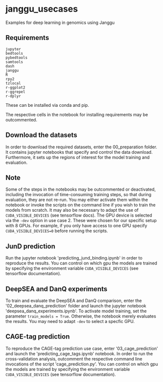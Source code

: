 # janggu_usecases
Examples for deep learning in genomics using Janggu

## Requirements

```
jupyter
bedtools
pybedtools
samtools
dash
janggu
R
rpy2
tzlocal
r-ggplot2
r-ggrepel
r-dplyr
```

These can be installed via conda and pip.

The respective cells in the notebook for installing requirements may be outcommented.

## Download the datasets
In order to download the required datasets, enter the 00_preparation folder.
It contains jupyter notebooks that specify and control the data download. 
Furthermore, it sets up the regions of interest for the model training and evaluation.

## Note

Some of the steps in the notebooks may be outcommented or deactivated, 
including the invocation of time-consuming training steps,
so that during evaluation, they are not re-run. You may either activate them within the notebook
or invoke the scripts on the command line if you wish to train the models from scratch.
It may also be necessary to adapt the use of `CUDA_VISIBLE_DEVICES` (see tensorflow docs). The GPU device is selected via the `-dev` option in use case 2.
These were chosen for our specific setup with 8 GPUs. For example, if you only have access to one GPU specify
`CUDA_VISIBLE_DEVICES=0` before running the scripts.

## JunD prediction

Run the jupyter notebook 'predicting_jund_binding.ipynb' in order to reproduce the results.
You can control on which gpu the models are trained by specifying the environment variable `CUDA_VISIBLE_DEVICES` (see tensorflow documentation).

## DeepSEA and DanQ experiments

To train and evaluate the DeepSEA and DanQ comparison, enter the '02_deepsea_danq_prediction' folder and launch the
jupyter notebook 'deepsea_danq_experiments.ipynb'.
To activate model training, set the parameter `train_models = True`.
Otherwise, the notebook merely evaluates the results.
You may need to adapt `-dev` to select a specfic GPU.


## CAGE-tag prediction

To reproduce the CAGE-tag prediction use case, enter '03_cage_prediction' and launch the 'predicting_cage_tags.ipynb' notebook.
In order to run the cross-validation analysis, outcomment the respective command line invocations of the script 'cage_prediction.py'.
You can control on which gpu the models are trained by specifying the environment variable `CUDA_VISIBLE_DEVICES` (see tensorflow documentation).
